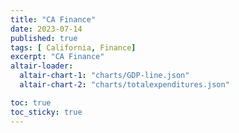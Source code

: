 ```yaml
---
title: "CA Finance"
date: 2023-07-14
published: true
tags: [ California, Finance]
excerpt: "CA Finance"
altair-loader:
  altair-chart-1: "charts/GDP-line.json"
  altair-chart-2: "charts/totalexpenditures.json"

toc: true
toc_sticky: true
---
```

<div id="altair-chart-1"></div>
<div id="altair-chart-2"></div>

